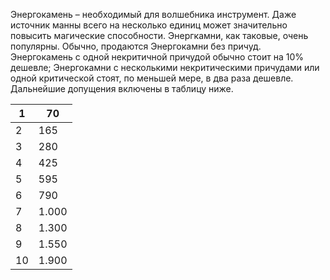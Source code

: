 Энергокамень – необходимый для волшебника инструмент.
Даже источник манны всего на несколько единиц может значительно повысить магические способности. Энергкамни, как таковые, очень популярны.
Обычно, продаются Энергокамни без причуд. Энергокамень с одной некритичной причудой обычно стоит на 10% дешевле;
Энергокамни с несколькими некритическими причудами или одной критической стоят, по меньшей мере, в два раза дешевле. Дальнейшие допущения включены в таблицу ниже.

| 1   | 70    |
| --- | ----- |
| 2   | 165   |
| 3   | 280   |
| 4   | 425   |
| 5   | 595   |
| 6   | 790   |
| 7   | 1.000 |
| 8   | 1.300 |
| 9   | 1.550 |
| 10  | 1.900 |
